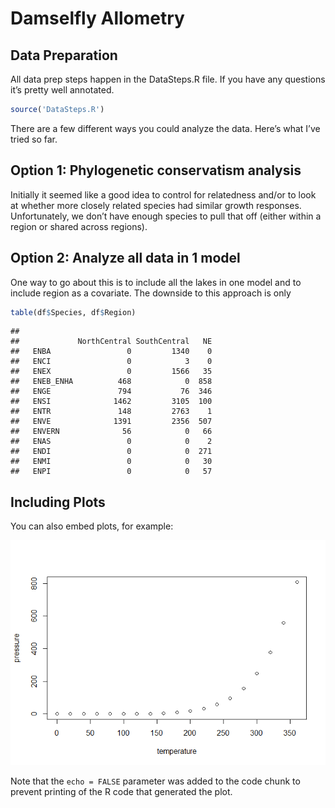 Damselfly Allometry
================

## Data Preparation

All data prep steps happen in the DataSteps.R file. If you have any
questions it’s pretty well annotated.

``` r
source('DataSteps.R')
```

There are a few different ways you could analyze the data. Here’s what
I’ve tried so far.

## Option 1: Phylogenetic conservatism analysis

Initially it seemed like a good idea to control for relatedness and/or
to look at whether more closely related species had similar growth
responses. Unfortunately, we don’t have enough species to pull that off
(either within a region or shared across regions).

## Option 2: Analyze all data in 1 model

One way to go about this is to include all the lakes in one model and to
include region as a covariate. The downside to this approach is only

``` r
table(df$Species, df$Region)
```

    ##            
    ##             NorthCentral SouthCentral   NE
    ##   ENBA                 0         1340    0
    ##   ENCI                 0            3    0
    ##   ENEX                 0         1566   35
    ##   ENEB_ENHA          468            0  858
    ##   ENGE               794           76  346
    ##   ENSI              1462         3105  100
    ##   ENTR               148         2763    1
    ##   ENVE              1391         2356  507
    ##   ENVERN              56            0   66
    ##   ENAS                 0            0    2
    ##   ENDI                 0            0  271
    ##   ENMI                 0            0   30
    ##   ENPI                 0            0   57

## Including Plots

You can also embed plots, for example:

![](Analysis_Markdown_files/figure-gfm/pressure-1.png)<!-- -->

Note that the `echo = FALSE` parameter was added to the code chunk to
prevent printing of the R code that generated the plot.
